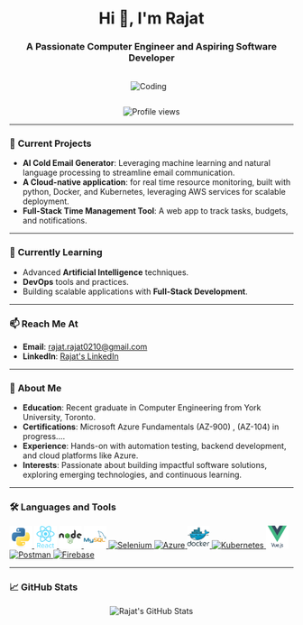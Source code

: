 <h1 align="center">Hi 👋, I'm Rajat</h1>
<h3 align="center">A Passionate Computer Engineer and Aspiring Software Developer</h3>

<div style="display: flex; justify-content: center; align-items: center; flex-direction: row;">
  <div style="flex: 1; padding-right: 10px;">
    <p align="center">
      <img align="center" alt="Coding" width="400" src="https://cdn.dribbble.com/users/1162077/screenshots/3848914/programmer.gif">
    </p>
  </div>
</div>

<p align="center">
  <img src="https://komarev.com/ghpvc/?username=rajatrajat0210&label=Profile%20views&color=0e75b6&style=flat" alt="Profile views" />
</p>

---

### 🔭 **Current Projects**
- **AI Cold Email Generator**: Leveraging machine learning and natural language processing to streamline email communication.
- **A Cloud-native application**: for real time resource monitoring, built with python, Docker, and Kubernetes, leveraging AWS services for scalable deployment.
- **Full-Stack Time Management Tool**: A web app to track tasks, budgets, and notifications.

---

### 🌱 **Currently Learning**
- Advanced **Artificial Intelligence** techniques.
- **DevOps** tools and practices.
- Building scalable applications with **Full-Stack Development**.

---

### 📫 **Reach Me At**
- **Email**: rajat.rajat0210@gmail.com  
- **LinkedIn**: [Rajat's LinkedIn](https://www.linkedin.com/in/rajat-rajat12/)  

---

### 💼 **About Me**
- **Education**: Recent graduate in Computer Engineering from York University, Toronto.  
- **Certifications**: Microsoft Azure Fundamentals (AZ-900) , (AZ-104) in progress....
- **Experience**: Hands-on with automation testing, backend development, and cloud platforms like Azure.  
- **Interests**: Passionate about building impactful software solutions, exploring emerging technologies, and continuous learning.  

---

### 🛠️ **Languages and Tools**
<p align="left">
  <a href="https://www.python.org" target="_blank" rel="noreferrer"> <img src="https://raw.githubusercontent.com/devicons/devicon/master/icons/python/python-original.svg" alt="Python" width="40" height="40"/> </a>
  <a href="https://reactjs.org/" target="_blank" rel="noreferrer"> <img src="https://raw.githubusercontent.com/devicons/devicon/master/icons/react/react-original-wordmark.svg" alt="React" width="40" height="40"/> </a>
  <a href="https://nodejs.org" target="_blank" rel="noreferrer"> <img src="https://raw.githubusercontent.com/devicons/devicon/master/icons/nodejs/nodejs-original-wordmark.svg" alt="Node.js" width="40" height="40"/> </a>
  <a href="https://www.mysql.com/" target="_blank" rel="noreferrer"> <img src="https://raw.githubusercontent.com/devicons/devicon/master/icons/mysql/mysql-original-wordmark.svg" alt="MySQL" width="40" height="40"/> </a>
  <a href="https://www.selenium.dev" target="_blank" rel="noreferrer"> <img src="https://raw.githubusercontent.com/detain/svg-logos/780f25886640cef088af994181646db2f6b1a3f8/svg/selenium-logo.svg" alt="Selenium" width="40" height="40"/> </a>
  <a href="https://azure.microsoft.com/" target="_blank" rel="noreferrer"> <img src="https://www.vectorlogo.zone/logos/microsoft_azure/microsoft_azure-icon.svg" alt="Azure" width="40" height="40"/> </a>
  <a href="https://www.docker.com/" target="_blank" rel="noreferrer"> <img src="https://raw.githubusercontent.com/devicons/devicon/master/icons/docker/docker-original-wordmark.svg" alt="Docker" width="40" height="40"/> </a>
  <a href="https://kubernetes.io" target="_blank" rel="noreferrer"> <img src="https://www.vectorlogo.zone/logos/kubernetes/kubernetes-icon.svg" alt="Kubernetes" width="40" height="40"/> </a>
  <a href="https://vuejs.org/" target="_blank" rel="noreferrer"> <img src="https://raw.githubusercontent.com/devicons/devicon/master/icons/vuejs/vuejs-original-wordmark.svg" alt="Vue.js" width="40" height="40"/> </a>
  <a href="https://postman.com" target="_blank" rel="noreferrer"> <img src="https://www.vectorlogo.zone/logos/getpostman/getpostman-icon.svg" alt="Postman" width="40" height="40"/> </a>
  <a href="https://firebase.google.com/" target="_blank" rel="noreferrer"> <img src="https://www.vectorlogo.zone/logos/firebase/firebase-icon.svg" alt="Firebase" width="40" height="40"/> </a>
</p>

---

### 📈 **GitHub Stats**
<p align="center">
  <img align="center" src="https://github-readme-stats.vercel.app/api?username=rajatrajat0210&show_icons=true&locale=en" alt="Rajat's GitHub Stats" />
</p>

